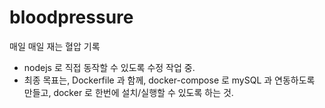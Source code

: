 # bloodpressure
매일 매일 재는 혈압 기록

- nodejs 로 직접 동작할 수 있도록 수정 작업 중. 
- 최종 목표는, Dockerfile 과 함께, docker-compose 로 mySQL 과 연동하도록 만들고, 
  docker 로 한번에 설치/실행할 수 있도록 하는 것. 
  
